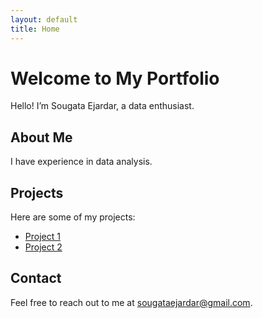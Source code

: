 ```yaml
---
layout: default
title: Home
---
```


# Welcome to My Portfolio

Hello! I’m Sougata Ejardar, a data enthusiast.

## About Me
I have experience in data analysis.

## Projects
Here are some of my projects:
- [Project 1](link-to-project)
- [Project 2](link-to-project)

## Contact
Feel free to reach out to me at [sougataejardar@gmail.com](mailto:sougataejardar@gmail.com).
